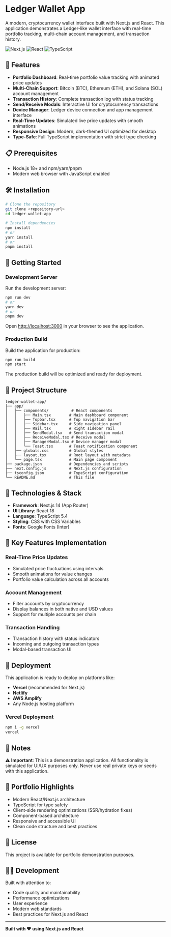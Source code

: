 # Ledger Wallet App

A modern, cryptocurrency wallet interface built with Next.js and React. This application demonstrates a Ledger-like wallet interface with real-time portfolio tracking, multi-chain account management, and transaction history.

![Next.js](https://img.shields.io/badge/Next.js-14-black?logo=next.js)
![React](https://img.shields.io/badge/React-18-61DAFB?logo=react)
![TypeScript](https://img.shields.io/badge/TypeScript-5.4-3178C6?logo=typescript)

## 🚀 Features

- **Portfolio Dashboard**: Real-time portfolio value tracking with animated price updates
- **Multi-Chain Support**: Bitcoin (BTC), Ethereum (ETH), and Solana (SOL) account management
- **Transaction History**: Complete transaction log with status tracking
- **Send/Receive Modals**: Interactive UI for cryptocurrency transactions
- **Device Manager**: Ledger device connection and app management interface
- **Real-Time Updates**: Simulated live price updates with smooth animations
- **Responsive Design**: Modern, dark-themed UI optimized for desktop
- **Type-Safe**: Full TypeScript implementation with strict type checking

## 📋 Prerequisites

- Node.js 18+ and npm/yarn/pnpm
- Modern web browser with JavaScript enabled

## 🛠️ Installation

```bash
# Clone the repository
git clone <repository-url>
cd ledger-wallet-app

# Install dependencies
npm install
# or
yarn install
# or
pnpm install
```

## 🏃 Getting Started

### Development Server

Run the development server:

```bash
npm run dev
# or
yarn dev
# or
pnpm dev
```

Open [http://localhost:3000](http://localhost:3000) in your browser to see the application.

### Production Build

Build the application for production:

```bash
npm run build
npm start
```

The production build will be optimized and ready for deployment.

## 📁 Project Structure

```
ledger-wallet-app/
├── app/
│   ├── components/          # React components
│   │   ├── Main.tsx        # Main dashboard component
│   │   ├── Topbar.tsx      # Top navigation bar
│   │   ├── Sidebar.tsx     # Side navigation panel
│   │   ├── Rail.tsx        # Right sidebar rail
│   │   ├── SendModal.tsx   # Send transaction modal
│   │   ├── ReceiveModal.tsx # Receive modal
│   │   ├── ManagerModal.tsx # Device manager modal
│   │   └── Toast.tsx       # Toast notification component
│   ├── globals.css         # Global styles
│   ├── layout.tsx          # Root layout with metadata
│   └── page.tsx            # Main page component
├── package.json            # Dependencies and scripts
├── next.config.js          # Next.js configuration
├── tsconfig.json           # TypeScript configuration
└── README.md               # This file
```

## 🎨 Technologies & Stack

- **Framework**: Next.js 14 (App Router)
- **UI Library**: React 18
- **Language**: TypeScript 5.4
- **Styling**: CSS with CSS Variables
- **Fonts**: Google Fonts (Inter)

## 🔧 Key Features Implementation

### Real-Time Price Updates
- Simulated price fluctuations using intervals
- Smooth animations for value changes
- Portfolio value calculation across all accounts

### Account Management
- Filter accounts by cryptocurrency
- Display balances in both native and USD values
- Support for multiple accounts per chain

### Transaction Handling
- Transaction history with status indicators
- Incoming and outgoing transaction types
- Modal-based transaction UI

## 🚀 Deployment

This application is ready to deploy on platforms like:
- **Vercel** (recommended for Next.js)
- **Netlify**
- **AWS Amplify**
- Any Node.js hosting platform

### Vercel Deployment

```bash
npm i -g vercel
vercel
```

## 📝 Notes

⚠️ **Important**: This is a demonstration application. All functionality is simulated for UI/UX purposes only. Never use real private keys or seeds with this application.

## 🎯 Portfolio Highlights

- Modern React/Next.js architecture
- TypeScript for type safety
- Client-side rendering optimizations (SSR/hydration fixes)
- Component-based architecture
- Responsive and accessible UI
- Clean code structure and best practices

## 📄 License

This project is available for portfolio demonstration purposes.

## 👨‍💻 Development

Built with attention to:
- Code quality and maintainability
- Performance optimizations
- User experience
- Modern web standards
- Best practices for Next.js and React

---

**Built with ❤️ using Next.js and React**

